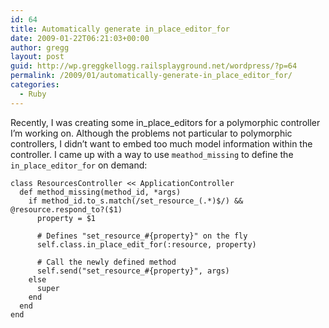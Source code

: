 ```yaml
---
id: 64
title: Automatically generate in_place_editor_for
date: 2009-01-22T06:21:03+00:00
author: gregg
layout: post
guid: http://wp.greggkellogg.railsplayground.net/wordpress/?p=64
permalink: /2009/01/automatically-generate-in_place_editor_for/
categories:
  - Ruby
---
```

Recently, I was creating some in\_place\_editors for a polymorphic controller I&#8217;m working on. Although the problems not particular to polymorphic controllers, I didn&#8217;t want to embed too much model information within the controller. I came up with a way to use `meathod_missing` to define the `in_place_editor_for` on demand:

    class ResourcesController << ApplicationController
      def method_missing(method_id, *args)
        if method_id.to_s.match(/set_resource_(.*)$/) && @resource.respond_to?($1)
          property = $1
    
          # Defines "set_resource_#{property}" on the fly
          self.class.in_place_edit_for(:resource, property)
    
          # Call the newly defined method
          self.send("set_resource_#{property}", args)
        else
          super
        end
      end
    end